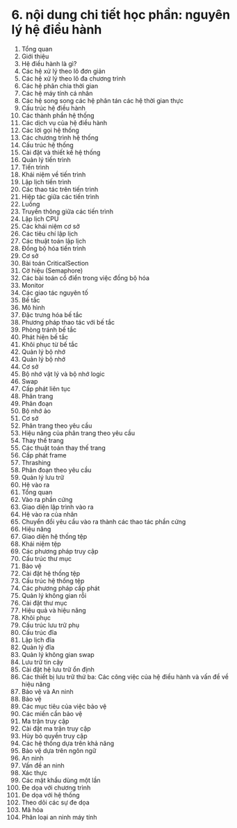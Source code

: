 # 6. nội dung chi tiết học phần: nguyên lý hệ điều hành
1. Tổng quan
1. Giới thiệu
1. Hệ điều hành là gì?
2. Các hệ xử lý theo lô đơn giản
3. Các hệ xử lý theo lô đa chương trình
4. Các hệ phân chia thời gian
5. Các hệ máy tính cá nhân
6. Các hệ song song các hệ phân tán các hệ thời gian thực
2. Cấu trúc hệ điều hành
1. Các thành phần hệ thống
2. Các dịch vụ của hệ điều hành
3. Các lời gọi hệ thống
4. Các chương trình hệ thống
5. Cấu trúc hệ thống
6. Cài đặt và thiết kế hệ thống
2. Quản lý tiến trình
1. Tiến trình
1. Khái niệm về tiến trình
2. Lập lịch tiến trình
3. Các thao tác trên tiến trình
4. Hiệp tác giữa các tiến trình
5. Luồng
6. Truyền thông giữa các tiến trình
2. Lập lịch CPU
1. Các khái niệm cơ sở
2. Các tiêu chí lập lịch
3. Các thuật toán lập lịch
3. Đồng bộ hóa tiến trình
1. Cơ sở
2. Bài toán CriticalSection
3. Cờ hiệu (Semaphore)
4. Các bài toán cổ điển trong việc đồng bộ hóa
5. Monitor
6. Các giao tác nguyên tố
4. Bế tắc
1. Mô hình
2. Đặc trưng hóa bế tắc
3. Phương pháp thao tác với bế tắc
4. Phòng tránh bế tắc
5. Phát hiện bế tắc
6. Khôi phục từ bế tắc
3. Quản lý bộ nhớ
1. Quản lý bộ nhớ
1. Cơ sở
2. Bộ nhớ vật lý và bộ nhớ logic
3. Swap
4. Cấp phát liên tục
5. Phân trang
6. Phân đoạn
2. Bộ nhớ ảo
1. Cơ sở
2. Phân trang theo yêu cầu
3. Hiệu năng của phân trang theo yêu cầu
4. Thay thế trang
5. Các thuật toán thay thế trang
6. Cấp phát frame
7. Thrashing
8. Phân đoạn theo yêu cầu
4. Quản lý lưu trữ
1. Hệ vào ra
1. Tổng quan
2. Vào ra phần cứng
3. Giao diện lập trình vào ra
4. Hệ vào ra của nhân
5. Chuyển đổi yêu cầu vào ra thành các thao tác phần cứng
6. Hiệu năng
2. Giao diện hệ thống tệp
1. Khái niệm tệp
2. Các phương pháp truy cập
3. Cấu trúc thư mục
4. Bảo vệ
3. Cài đặt hệ thống tệp
1. Cấu trúc hệ thống tệp
2. Các phương pháp cấp phát
3. Quản lý không gian rỗi
4. Cài đặt thư mục
5. Hiệu quả và hiệu năng
6. Khôi phục
4. Cấu trúc lưu trữ phụ
1. Cấu trúc đĩa
2. Lập lịch đĩa
3. Quản lý đĩa
4. Quản lý không gian swap
5. Lưu trữ tin cậy
6. Cài đặt hệ lưu trữ ổn định
7. Các thiết bị lưu trữ thứ ba: Các công việc của hệ điều hành
và vấn đề về hiệu năng
5. Bảo vệ và An ninh
1. Bảo vệ
1. Các mục tiêu của việc bảo vệ
2. Các miền cần bảo vệ
3. Ma trận truy cập
4. Cài đặt ma trận truy cập
5. Hủy bỏ quyền truy cập
6. Các hệ thống dựa trên khả năng
7. Bảo vệ dựa trên ngôn ngữ
2. An ninh
1. Vấn đề an ninh
2. Xác thực
3. Các mật khẩu dùng một lần
4. Đe dọa với chương trình
5. Đe dọa với hệ thống
6. Theo dõi các sự đe dọa
7. Mã hóa
8. Phân loại an ninh máy tính
